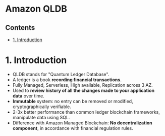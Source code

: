 # Amazon QLDB <!-- omit in toc -->

## Contents <!-- omit in toc -->

- [1. Introduction](#1-introduction)

# 1. Introduction

- QLDB stands for "Quantum Ledger Database".
- A ledger is a book **recording financial transactions**.
- Fully Managed, Serverless, High available, Replication across 3 AZ.
- Used to **review history of all the changes made to your application data** over time.
- **Immutable** system: no entry can be removed or modified, cryptographically verifiable.
- 2-3x better performance than common ledger blockchain frameworks, manipulate data using SQL.
- Difference with Amazon Managed Blockchain: **No decentralization component**, in accordance with financial regulation rules.
